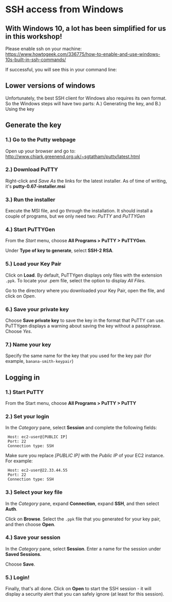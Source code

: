 # SSH access from Windows

## With Windows 10, a lot has been simplified for us in this workshop!

Please enable ssh on your machine:
https://www.howtogeek.com/336775/how-to-enable-and-use-windows-10s-built-in-ssh-commands/

If successful, you will see this in your command line:

## Lower versions of windows

Unfortunately, the best SSH client for Windows also requires its own format. So the Windows steps will have two parts: A.) Generating the key, and B.) Using the key

## Generate the key

### 1.) Go to the Putty webpage

Open up your browser and go to: http://www.chiark.greenend.org.uk/~sgtatham/putty/latest.html

### 2.) Download PuTTY

Right-click and *Save As* the links for the latest installer. As of time of writing, it's **putty-0.67-installer.msi**

### 3.) Run the installer

Execute the MSI file, and go through the installation. It should install a couple of programs, but we only need two: *PuTTY* and *PuTTYGen*

### 4.) Start PuTTYGen

From the *Start* menu, choose **All Programs > PuTTY > PuTTYGen**.

Under **Type of key to generate**, select **SSH-2 RSA**.

### 5.) Load your Key Pair

Click on **Load**. By default, PuTTYgen displays only files with the extension `.ppk`. To locate your .pem file, select the option to display *All Files*.

Go to the directory where you downloaded your Key Pair, open the file, and click on *Open*.

### 6.) Save your private key

Choose **Save private key** to save the key in the format that PuTTY can use. PuTTYgen displays a warning about saving the key without a passphrase. Choose *Yes*.

### 7.) Name your key

Specify the same name for the key that you used for the key pair (for example, `banana-smith-keypair`)


## Logging in

### 1.) Start PuTTY

From the Start menu, choose **All Programs > PuTTY > PuTTY**

### 2.) Set your login

In the *Category* pane, select **Session** and complete the following fields:


```
 Host: ec2-user@[PUBLIC IP]
 Port: 22
 Connection type: SSH
```

Make sure you replace *[PUBLIC IP]* with the *Public IP* of your EC2 instance. For example:

```
 Host: ec2-user@22.33.44.55
 Port: 22
 Connection type: SSH
```


### 3.) Select your key file

In the *Category* pane, expand **Connection**, expand **SSH**, and then select **Auth**.

Click on **Browse**. Select the `.ppk` file that you generated for your key pair, and then choose **Open**.

### 4.) Save your session

In the *Category* pane, select **Session**. Enter a name for the session under **Saved Sessions**.

Choose **Save**.

### 5.) Login!

Finally, that's all done. Click on **Open** to start the SSH session - it will display a security alert that you can safely ignore (at least for this session).
